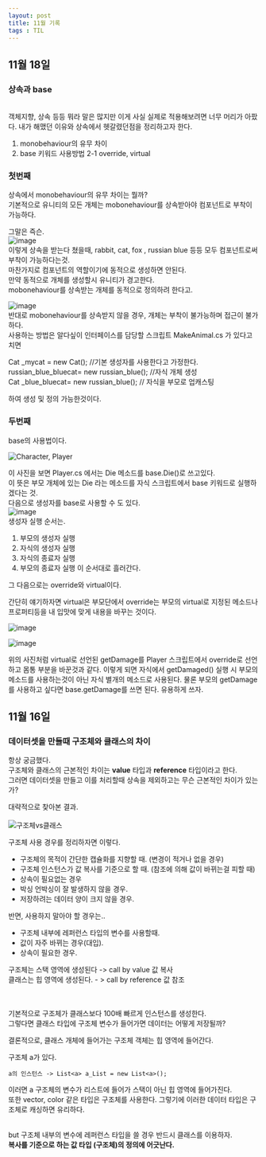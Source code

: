 ```yaml
---
layout: post
title: 11월 기록
tags : TIL
---
```

## 11월 18일
### **상속과 base**<br>
<br>
객체지향, 상속 등등 뭐라 말은 많지만 이게 사실 실제로 적용해보려면 너무 머리가 아팠다.
내가 해맸던 이유와 상속에서 헷갈렸던점을 정리하고자 한다.

1. monobehaviour의 유무 차이
1. base 키워드 사용방법
   2-1 override, virtual

### 첫번째<br>
상속에서 monobehaviour의 유무 차이는 뭘까?<br>
기본적으로 유니티의 모든 개체는 mobonehaviour를 상속받아야 컴포넌트로 부착이 가능하다.<br>

그말은 즉슨.<br>
![image](https://user-images.githubusercontent.com/65288322/202512293-aa09ca39-8c79-4031-9c98-e30f73538f8f.png)<br>
이렇게 상속을 받는다 쳤을때,  rabbit, cat, fox , russian blue 등등 모두 컴포넌트로써 부착이 가능하다는것.<br>
마찬가지로 컴포넌트의 역할이기에 동적으로 생성하면 안된다.<br>
만약 동적으로 개체를 생성할시 유니티가 경고한다.<br> mobonehaviour를 상속받는 개체를 동적으로 정의하려 한다고.<br>

![image](https://user-images.githubusercontent.com/65288322/202512317-98c543ae-7628-4bb9-82af-f33b48e28fd0.png)<br>
반대로 mobonehaviour를 상속받지 않을 경우, 개체는 부착이 불가능하며 접근이 불가하다.<br>
사용하는 방법은 알다싶이 인터페이스를 담당할 스크립트 MakeAnimal.cs 가 있다고 치면<br>

Cat _mycat = new Cat();   //기본 생성자를 사용한다고 가정한다.<br>
russian_blue_bluecat= new russian_blue(); //자식 개체 생성<br>
Cat _blue_bluecat= new russian_blue(); // 자식을 부모로 업캐스팅<br>

하여 생성 및 정의 가능한것이다.

### 두번째<br>
base의 사용법이다.<br>

![Character, Player](https://user-images.githubusercontent.com/65288322/202504527-e07daa39-32dc-4b3d-8dc1-d9a276bcb1c3.png)

이 사진을 보면 Player.cs 에서는 Die 메소드를 base.Die()로 쓰고있다.<br>
이 뜻은 부모 개체에 있는 Die 라는 메소드를 자식 스크립트에서 base 키워드로 실행하겠다는 것.<br>
다음으로 생성자를 base로 사용할 수 도 있다.<br>
![image](https://user-images.githubusercontent.com/65288322/202511317-580b94e8-8857-4155-94ea-a560920d05af.png)<br>
생성자 실행 순서는.<br>
1. 부모의 생성자 실행
3. 자식의 생성자 실행
4. 자식의 종료자 실행
5. 부모의 종료자 실행
이 순서대로 흘러간다.<br>

그 다음으로는 override와 virtual이다.<br>

간단히 얘기하자면 virtual은 부모단에서 override는 부모의 virtual로 지정된 메소드나 프로퍼티등을 내 입맛에 맞게 내용을 바꾸는 것이다.

![image](https://user-images.githubusercontent.com/65288322/202512835-e21010d4-79ec-47b3-bb7d-4dda2db95277.png)

![image](https://user-images.githubusercontent.com/65288322/202512929-8367db6f-a82b-4fb5-8021-c67377d08e64.png)

위의 사진처럼 virtual로 선언된 getDamage를 Player 스크립트에서 override로 선언하고 몸통 부분을 바꾼것과 같다.
이렇게 되면 자식에서 getDamaged() 실행 시 부모의 메소드를 사용하는것이 아닌 자식 별개의 메소드로 사용된다.
물론 부모의 getDamage를 사용하고 싶다면 base.getDamage를 쓰면 된다.
유용하게 쓰자.



## 11월 16일
### **데이터셋을 만들때 구조체와 클래스의 차이** <br>

항상 궁금했다.<br>
구조체와 클래스의 근본적인 차이는 **value** 타입과 __reference__ 타입이라고 한다.<br>
그러면 데이터셋을 만들고 이를 처리할때 상속을 제외하고는 무슨 근본적인 차이가 있는가?<br>

대략적으로 찾아본 결과.<br><br>
![구조체vs클래스](https://user-images.githubusercontent.com/65288322/201966151-57a32406-67c5-4677-9f05-e93a286bd069.png)

구조체 사용 경우를 정리하자면 이렇다.<br>
- 구조체의 목적이 간단한 캡슐화를 지향할 때. (변경이 적거나 없을 경우)<br>
- 구조체 인스턴스가 값 복사를 기준으로 할 때. (참조에 의해 값이 바뀌는걸 피할 때)<br>
- 상속이 필요없는 경우<br>
- 박싱 언박싱이 잘 발생하지 않을 경우.<br>
- 저장하려는 데이터 양이 크지 않을 경우.<br>

반면, 사용하지 말아야 할 경우는..<br>
- 구조체 내부에 레퍼런스 타입의 변수를 사용할때.<br>
- 값이 자주 바뀌는 경우(대입).<br>
- 상속이 필요한 경우.<br>

구조체는 스택 영역에 생성된다 -> call by value 값 복사 <br>
클래스는 힙 영역에 생성된다. - > call by reference 값 참조 <br><br>

<br>
기본적으로 구조체가 클래스보다 100배 빠르게 인스턴스를 생성한다.<br>
그렇다면 클래스 타입에 구조체 변수가 들어가면 데이터는 어떻게 저장될까?<br>

결론적으로, 클래스 개체에 들어가는 구조체 객체는 힙 영역에 들어간다. <br>

구조체 a가 있다.<br>
```
a의 인스턴스 -> List<a> a_List = new List<a>();
```
이러면 a 구조체의 변수가 리스트에 들어가 스택이 아닌 힙 영역에 들어가진다.<br>
또한 vector, color 같은 타입은 구조체를 사용한다. 그렇기에 이러한 데이터 타입은 구조체로 캐싱하면 유리하다.<br><br>

but 구조체 내부의 변수에 레퍼런스 타입을 쓸 경우 반드시 클래스를 이용하자.<br>
**복사를 기준으로 하는 값 타입 (구조체)의 정의에 어긋난다.**
